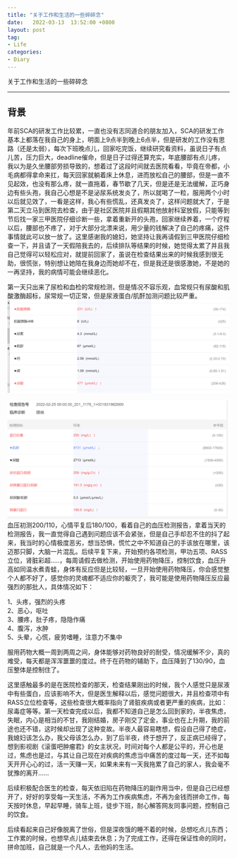 ```yaml
---
title: "关于工作和生活的一些碎碎念"
date:   2022-03-13  13:52:00 +0800
layout: post
tag:
- Life
categories:
- Diary
---
```


关于工作和生活的一些碎碎念

------

## 背景
年前SCA的研发工作比较累，一直也没有志同道合的朋友加入，SCA的研发工作基本上都落在我自己的身上，明面上9点半到晚上6点半，但是研发的工作没有思路（还是太弱），每次下班晚点儿，回家吃完饭，继续研究看资料，虽说日子有点儿苦，压力巨大，deadline催命，但是日子过得还算充实，年底腰部有点儿疼，我以为是久坐腰部劳损导致的，想着过了这段时间就去医院看看，毕竟在帝都，小毛病都得拿命来扛，每天回家就躺着床上休息，进而放松自己的腰部，但是一直不见起效，也没有那么疼，就一直拖着，春节歇了几天，但是还是无法缓解，正巧身边有些头孢，我自己心想是不是泌尿系统发炎了，所以就喝了一粒，服用两个小时以后就见效了，一看是这样，我心有些慌乱，还真发炎了，这样问题就大了，于是第二天立马到医院去检查，由于是社区医院并且假期其他放射科室放假，只能等到节后找一家三甲医院仔细诊断一些，拿着重新开的头孢，回家继续养着，一个疗程以后，腰部也不疼了，对于大部分北漂来说，用少量的钱解决了自己的疼痛，这件事情就此可以放一放了。这里感谢我的媳妇，她坚持让我再请假到三甲医院仔细检查一下，并且请了一天假陪我去的，后续排队等结果的时候，她觉得太累了并且我自己觉得可以轻松应对，就提前回家了，虽说在检查结果出来的时候我感到很无助，很慌张，特别想让她陪在我身边而她却不在，但是我还是很感激她，不是她的一再坚持，我的病情可能会继续恶化。

第一天只出来了尿检和血检的常规检测，但是情况不容乐观，血常规只有尿酸和肌酸激酶超标，尿常规一切正常，但是尿液蛋白/肌酐加测问题比较严重。
![肝功能、肾功能、心肌酶谱检测](/img/20220313-01.png)

![尿液蛋白、肌酐检测](/img/20220313-02.png)
血压初测200/110，心情平复后180/100，看着自己的血压检测报告，拿着当天的检测报告，我一直觉得自己遇到问题应该不会紧张，但是自己手却忍不住的抖了起来，我当时的心情极度恶劣，想当恐惧，慌忙之中不知道自己的手该放在哪里，该迈那只脚，大脑一片混乱。后续平复下来，开始预约各项检测，甲功五项、RASS立位，肾脏彩超.....，每周请假去做检测，开始使用药物降压，控制饮食，血压升高如同温水煮青蛙，身体有反应但是比较轻，一旦开始使用药物降压，你会感觉整个人都不好了，感觉你的灵魂都不适应你的躯壳了，我可能是使用药物降压反应最强烈的那批人，具体情况如下：

1、头疼，强烈的头疼     
2、恶心，呕吐       
3、腰疼，肚子疼，隐隐作痛   
4、腹泻，水肿   
5、头晕，心慌，疲劳嗜睡，注意力不集中   

服用药物大概一周到两周之间，身体能够对药物良好的耐受，情况缓解不少，真的难受，每天都是浑浑噩噩的度过。终于在药物的辅助下，血压降到了130/90，血压整体是控制住了。

这里感触最多的是在医院检查的那天，检查结果刚出的时候，我个人感觉只是尿液中有些蛋白，应该影响不大，但是医生解释以后，感觉问题很大，并且检查项中有RASS立位检查等，这些检查很大概率指向了肾脏疾病或者更严重的疾病，比如：尿毒症等等。第一天检查完成以后，我都不知道自己是怎么回到家的，半夜焦虑，失眠，内心是相当的不甘，我刚结婚，房子刚交了定金，事业也在上升期，我的前途也还不错，这时候却出现了这种变故。半夜人最容易瞎想，假设自己得了绝症，我媳妇该怎么办，我父母该怎么办，到了后半夜，终于想开了，反正病已经得了，想到影视剧《滚蛋吧肿瘤君》的女主状况，时间对每个人都是公平的，开心也是过，焦虑也是过，与其让自己现在对疾病的焦虑当中痛苦的度过每一天，还不如每天开开心心的过，活一天赚一天，如果未来有一天我拖累了自己的家人，我会毫不犹豫的离开......

后续积极配合医生的检查，每天依旧陷在药物降压的副作用当中，但是自己已经想开了，好好的享受每一天生活，不再为工作疾病焦虑，不再为金钱而拼命工作，每天按时休息，早起早睡，骑车上班，徒步下班，耐心解答网友同事问题，控制自己的饮食。

后续看起来自己好像脱离了世俗，但是深夜饿的睡不着的时候，总想吃点儿东西；工作累的时候，也想早点儿结束去休息；为了完成工作，还得在保证性命的同时，拼命加班，自己就是一个凡人，去他妈的生活。